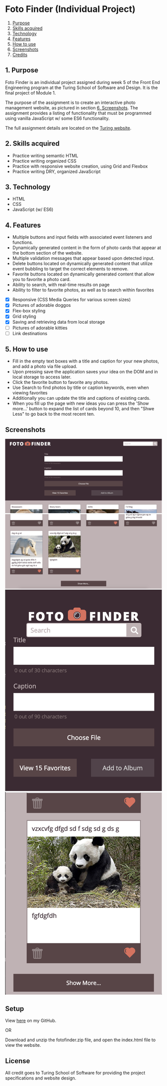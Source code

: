 # Foto Finder (Individual Project)

1. <a href="#1-purpose">Purpose</a>
2. <a href="#2-skills-acquired">Skills acquired</a>
3. <a href="#3-technology">Technology</a>
4. <a href="#4-features">Features</a>
5. <a href="#5-how-to-use">How to use</a>
6. <a href="#6-screenshots">Screenshots</a>
7. <a href="#7-credits">Credits</a>

## 1. Purpose

Foto Finder is an individual project assigned during week 5 of the Front End Engineering program at the Turing School of Software and Design. It is the final project of Module 1.

The purpose of the assignment is to create an interactive photo management website, as pictured in section <a href="#6-screenshots">6. Screenshots</a>. The assignment provides a listing of functionality that must be programmed using vanilla JavaScript w/ some ES6 functionality.

The full assignment details are located on the [Turing website](http://frontend.turing.io/projects/foto-finder-final.html).

## 2. Skills acquired

  - Practice writing semantic HTML
  - Practice writing organized CSS
  - Practice with responsive website creation, using Grid and Flexbox
  - Practice writing DRY, organized JavaScript

## 3. Technology

  - HTML
  - CSS
  - JavaScript (w/ ES6)

## 4. Features

  - Multiple buttons and input fields with associated event listeners and functions.
  - Dynamically generated content in the form of photo cards that appear at the bottom section of the website.
  - Multiple validation messages that appear based upon detected input.
  - Delete buttons located on dynamically generated content that utilize event bubbling to target the correct elements to remove.
  - Favorite buttons located on dynamically generated content that allow you to favorite a photo card.
  - Ability to search, with real-time results on page
  - Ability to filter to favorite photos, as well as to search within favorites

  - [x] Responsive (CSS Media Queries for various screen sizes)
  - [x] Pictures of adorable doggos
  - [x] Flex-box styling
  - [x] Grid styling
  - [x] Saving and retrieving data from local storage
  - [ ] Pictures of adorable kitties
  - [ ] Link destinations

## 5. How to use

  - Fill in the empty text boxes with a title and caption for your new photos, and add a photo via file upload. 
  - Upon pressing save the application saves your idea on the DOM and in local storage to access later. 
  - Click the favorite button to favorite any photos. 
  - Use Search to find photos by title or caption keywords, even when viewing favorites
  - Additionally you can update the title and captions of existing cards. 
  - When you fill up the page with new ideas you can press the 'Show more...' button to expand the list of cards beyond 10, and then "Shwe Less" to go back to the most recent ten.

## Screenshots

<img src="https://github.com/lynnerang/fotofinder/blob/master/screenshots/Desktop1.png" alt="Top of website on desktop">
<img src="https://github.com/lynnerang/fotofinder/blob/master/screenshots/Desktop2.png" alt="Bottom of website on desktop">
<img src="https://github.com/lynnerang/fotofinder/blob/master/screenshots/Mobile1.png" alt="Top of website on mobile">
<img src="https://github.com/lynnerang/fotofinder/blob/master/screenshots/Mobile2.png" alt="Bottom of website on mobile">


## Setup

View <a href="https://github.com/lynnerang/fotofinder">here</a> on my GitHub.

OR 

Download and unzip the fotofinder.zip file, and open the index.html file to view the website.


## License

All credit goes to Turing School of Software for providing the project specifications and website design.
